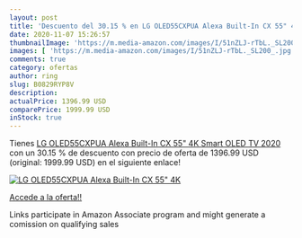 ```yaml
---
layout: post
title: 'Descuento del 30.15 % en LG OLED55CXPUA Alexa Built-In CX 55" 4K '
date: 2020-11-07 15:26:57
thumbnailImage: 'https://m.media-amazon.com/images/I/51nZLJ-rTbL._SL200_.jpg'
images: [ 'https://m.media-amazon.com/images/I/51nZLJ-rTbL._SL200_.jpg' ]
comments: true
category: ofertas
author: ring
slug: B0829RYP8V
description:
actualPrice: 1396.99 USD
comparePrice: 1999.99 USD
inStock: true
---
```


Tienes [LG OLED55CXPUA Alexa Built-In CX 55" 4K Smart OLED TV  2020 ](https://www.amazon.com/dp/B0829RYP8V/?tag=tolees-20) con un 30.15 % de descuento con precio de oferta de 1396.99 USD (original: 1999.99 USD) en el siguiente enlace!

[![LG OLED55CXPUA Alexa Built-In CX 55" 4K ](https://m.media-amazon.com/images/I/51nZLJ-rTbL._SL200_.jpg)](https://www.amazon.com/dp/B0829RYP8V/?tag=tolees-20)

[Accede a la oferta!!](https://www.amazon.com/dp/B0829RYP8V/?tag=tolees-20)

Links participate in Amazon Associate program and might generate a comission on qualifying sales


